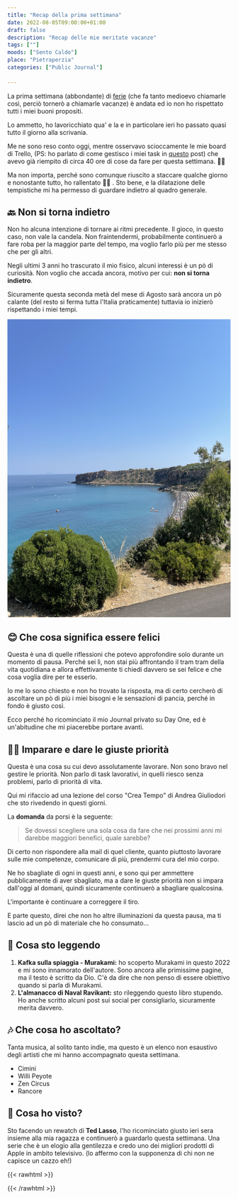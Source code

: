 ```yaml
---
title: "Recap della prima settimana"
date: 2022-08-05T09:00:00+01:00
draft: false
description: "Recap delle mie meritate vacanze"
tags: [""]
moods: ["Sento Caldo"]
place: "Pietraperzia"
categories: ["Public Journal"]

---
```



La prima settimana (abbondante) di [ferie](../23-luglio-22/) (che fa tanto medioevo chiamarle così, perciò tornerò a chiamarle vacanze) è andata ed io non ho rispettato tutti i miei buoni propositi. 

Lo ammetto, ho lavoricchiato qua' e la e in particolare ieri ho passato quasi tutto il giorno alla scrivania.

Me ne sono reso conto oggi, mentre osservavo scioccamente le mie board di Trello, (PS: ho parlato di come gestisco i miei task in [questo](../../produttivita/time-management-con-trello/) post) che avevo già riempito di circa 40 ore di cose da fare per questa settimana. 🧟‍♀️

Ma non importa, perché sono comunque riuscito a staccare qualche giorno e nonostante tutto, ho rallentato 🧘🏻 . Sto bene, e la dilatazione delle tempistiche mi ha permesso di guardare indietro al quadro generale. 

## 🔙 Non si torna indietro
Non ho alcuna intenzione di tornare ai ritmi precedente. Il gioco, in questo caso, non vale la candela. Non fraintendermi, probabilmente continuerò a fare roba per la maggior parte del tempo, ma voglio farlo più per me stesso che per gli altri. 

Negli ultimi 3 anni ho trascurato il mio fisico, alcuni interessi è un pò di curiosità. Non voglio che accada ancora, motivo per cui: **non si torna indietro**. 

Sicuramente questa seconda metà del mese di Agosto sarà ancora un pò calante (del resto si ferma tutta l'Italia praticamente) tuttavia io inizierò rispettando i miei tempi. 

![Foto del mare](img/foto-mare.JPG)

## 😊 Che cosa significa essere felici
Questa è una di quelle riflessioni che potevo approfondire solo durante un momento di pausa. Perché sei lì, non stai più affrontando il tram tram della vita quotidiana e allora effettivamente ti chiedi davvero se sei felice e che cosa voglia dire per te esserlo. 

Io me lo sono chiesto e non ho trovato la risposta, ma di certo cercherò di ascoltare un pò di più i miei bisogni e le sensazioni di pancia, perché in fondo è giusto così. 

Ecco perché ho ricominciato il mio Journal privato su Day One, ed è un'abitudine che mi piacerebbe portare avanti. 

## 🙆‍♂️ Imparare e dare le giuste priorità
Questa è una cosa su cui devo assolutamente lavorare. Non sono bravo nel gestire le priorità. Non parlo di task lavorativi, in quelli riesco senza problemi, parlo di priorità di vita. 

Qui mi rifaccio ad una lezione del corso "Crea Tempo" di Andrea Giuliodori che sto rivedendo in questi giorni. 

La **domanda** da porsi è la seguente: 

> Se dovessi scegliere una sola cosa da fare che nei prossimi anni mi darebbe maggiori benefici, quale sarebbe? 

Di certo non rispondere alla mail di quel cliente, quanto piuttosto lavorare sulle mie competenze, comunicare di più, prendermi cura del mio corpo. 

Ne ho sbagliate di ogni in questi anni, e sono qui per ammettere pubblicamente di aver sbagliato, ma a dare le giuste priorità non si impara dall'oggi al domani, quindi sicuramente continuerò a sbagliare qualcosina. 

L'importante è continuare a correggere il tiro. 

E parte questo, direi che non ho altre illuminazioni da questa pausa, ma ti lascio ad un pò di materiale che ho consumato...

## 📖 Cosa sto leggendo

1) **Kafka sulla spiaggia - Murakami:** ho scoperto Murakami in questo 2022 e mi sono innamorato dell'autore. Sono ancora alle primissime pagine, ma il testo è scritto da Dio. C'è da dire che non penso di essere obiettivo quando si parla di Murakami. 
2) **L'almanacco di Naval Ravikant:** sto rileggendo questo libro stupendo. Ho anche scritto alcuni post sui social per consigliarlo, sicuramente merita davvero. 

## 🎶 Che cosa ho ascoltato?
Tanta musica, al solito tanto indie, ma questo è un elenco non esaustivo degli artisti che mi hanno accompagnato questa settimana. 

- Cimini
- Willi Peyote
- Zen Circus
- Rancore

## 🍿 Cosa ho visto?
Sto facendo un rewatch di **Ted Lasso**, l'ho ricominciato giusto ieri sera insieme alla mia ragazza e continuerò a guardarlo questa settimana. Una serie che è un elogio alla gentilezza e credo uno dei migliori prodotti di Apple in ambito televisivo. (lo affermo con la supponenza di chi non ne capisce un cazzo eh!)

{{< rawhtml >}}
<script>
  dataLayer.push({
    'event':'Lettura Blog Post',
    'Titolo':'Recap della prima settimana',
    'categoria':'Public Journal',
    'tag':'',
    'libro':'',
    'data':'5 Agosto'
  })
</script>
{{< /rawhtml >}}






